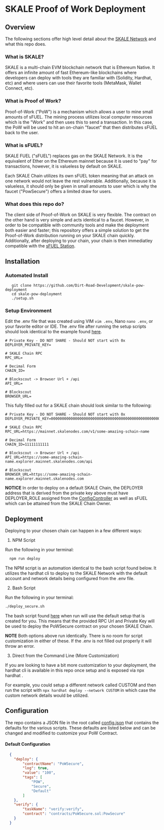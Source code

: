 # SKALE Proof of Work Deployment

## Overview

The following sections offer high level detail about the [SKALE Network](https://skale.space) and what this repo does.

###  What is SKALE? 

SKALE is a multi-chain EVM blockchain network that is Ethereum Native. It offers an infinite amount of fast Ethereum-like blockchains where developers can deploy with tools they are familiar with (Solidity, Hardhat, etc) and where users can use their favorite tools (MetaMask, Wallet Connect, etc).

### What is Proof of Work?

Proof-of-Work ("PoW") is a mechanism which allows a user to mine small amounts of sFUEL. The mining process utilizes local computer resources which is the "Work" and then uses this to send a transaction. In this case, the PoW will be used to hit an on-chain "faucet" that then distributes sFUEL back to the user.

### What is sFUEL?

SKALE FUEL ("sFUEL") replaces gas on the SKALE Network. It is the equivalent of Ether on the Ethereum mainnet because it is used to "pay" for transactions, however, it is valueless by default on SKALE. 

Each SKALE Chain utilizes its own sFUEL token meaning that an attack on one network would not leave the rest vulnerable. Additionally, because it is valueless, it should only be given in small amounts to user which is why the faucet ("PowSecure") offers a limited draw for users.

### What does this repo do?
The client side of Proof-of-Work on SKALE is very flexible. The contract on the other hand is very simple and acts identical to a faucet. However, in order to be compatible with community tools and make the deployment both easier and faster;
this repository offers a simple solution to get the Proof-of-Work distribution running on your SKALE chain quickly. Additionally, after deploying to your chain, your chain is then immediatley compatible with the [sFUEL Station](https://sfuel.station).

## Installation

### Automated Install
```
   git clone https://github.com/Dirt-Road-Development/skale-pow-deployment
   cd skale-pow-deployment
   ./setup.sh
```
### Setup Environment

Edit the .env file that was created using VIM ```vim .env```, Nano ```nano .env```, or your favorite editor or IDE.
The .env file after running the setup scripts should look identical to the example found [here](.env/example).

```
# Private Key - DO NOT SHARE - Should NOT start with 0x
DEPLOYER_PRIVATE_KEY=

# SKALE Chain RPC
RPC_URL=

# Decimal Form
CHAIN_ID= 

# Blockscout -> Browser Url + /api
API_URL=

# Blockscout
BROWSER_URL=
```

This fully filled out for a SKALE chain should look similar to the following:

```
# Private Key - DO NOT SHARE - Should NOT start with 0x
DEPLOYER_PRIVATE_KEY=0000000000000000000000000000000000000000000000000000000000000000

# SKALE Chain RPC
RPC_URL=https://mainnet.skalenodes.com/v1/some-amazing-schain-name

# Decimal Form
CHAIN_ID=11111111111

# Blockscout -> Browser Url + /api
API_URL=https://some-amazing-schain-name.explorer.mainnet.skalenodes.com/api

# Blockscout
BROWSER_URL=https://some-amazing-schain-name.explorer.mainnet.skalenodes.com
```

**NOTICE** In order to deploy on a default SKALE Chain, the DEPLOYER address that is derived from the private key
above must have DEPLOYER_ROLE assigned from the [ConfigController](https://github.com/skalenetwork/config-controller) as well as sFUEL which can be attained from the SKALE Chain Owner.

## Deployment

Deploying to your chosen chain can happen in a few different ways:

1. NPM Script

Run the following in your terminal:

```bash
  npm run deploy
```

The NPM script is an automation identical to the bash script found below. It utilizes the hardhat cli to deploy to the SKALE Network with the default account and network details being configured from the .env file. 

2. Bash Script

Run the following in your terminal:
```bash
./deploy_secure.sh
```

The bash script found [here](./deploy_secure.sh) when run will use the default setup that is created for you.
This means that the provided RPC Url and Private Key will be used to deploy the PoWSecure contract on your chosen SKALE Chain.

**NOTE** Both options above run identically. There is no room for script customization in either of these. If the .env is not filled out properly it will throw an error.

3. Direct from the Command Line (More Customization)

If you are looking to have a bit more customization to your deployment, the hardhat cli is available in this repo once setup and is exposed via npx hardhat <cmd>.

For example, you could setup a different network called CUSTOM and then run the script with ```npx hardhat deploy --network CUSTOM``` in which case the custom network details would be utilized.

## Configuration

The repo contains a JSON file in the root called [config.json](./config.json) that contains the defaults for the various scripts. These defaults are listed below and can be changed and modified to customize your PoW Contract.

#### Default Configuration

```json
  {
    "deploy": {
        "contractName": "PoWSecure",
        "log": true,
        "value": "100",
        "tags": [
            "POW",
            "Secure",
            "Default"
        ]
    },
    "verify": {
        "taskName": "verify:verify",
        "contract": "contracts/PoWSecure.sol:PowSecure"
    }
  }
```



